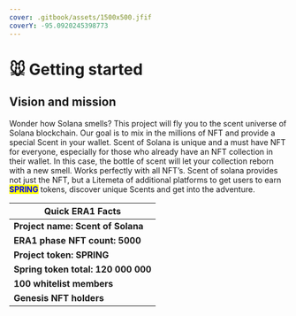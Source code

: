 ```yaml
---
cover: .gitbook/assets/1500x500.jfif
coverY: -95.0920245398773
---
```


# 🐭 Getting started

## Vision and mission

Wonder how Solana smells? This project will fly you to the scent universe of Solana blockchain. Our goal is to mix in the millions of NFT and provide a special Scent in your wallet. Scent of Solana is unique and a must have NFT for everyone, especially for those who already have an NFT collection in their wallet. In this case, the bottle of scent will let your collection reborn with a new smell. Works perfectly with all NFT’s. Scent of solana provides not just the NFT, but a Litemeta of additional platforms to get users to earn <mark style="color:blue;">**SPRING**</mark> tokens, discover unique Scents and get into the adventure.



| Quick ERA1 Facts                    |
| ----------------------------------- |
| **Project name: Scent of Solana**   |
| **ERA1 phase NFT count: 5000**      |
| **Project token: SPRING**           |
| **Spring token total: 120 000 000** |
| **100 whitelist members**           |
| **Genesis NFT holders**             |
